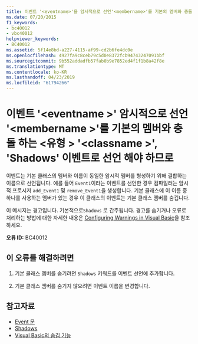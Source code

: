 ```yaml
---
title: 이벤트 '<eventname>'을 암시적으로 선언'<membername>'를 기본의 멤버와 충돌 하는 <type> '<classname>', 'Shadows' 이벤트로 선언 해야 하므로
ms.date: 07/20/2015
f1_keywords:
- bc40012
- vbc40012
helpviewer_keywords:
- BC40012
ms.assetid: 5f14e8bd-a227-4115-af99-cd2b6fe4dc0e
ms.openlocfilehash: 4927fa9c8ceb79c5d0e8372fcb94743247091bbf
ms.sourcegitcommit: 9b552addadfb57fab0b9e7852ed4f1f1b8a42f8e
ms.translationtype: MT
ms.contentlocale: ko-KR
ms.lasthandoff: 04/23/2019
ms.locfileid: "61794266"
---
```

# <a name="event-eventname-implicitly-declares-membername-which-conflicts-with-a-member-in-the-base-type-classname-and-so-the-event-should-be-declared-shadows"></a>이벤트 '\<eventname >' 암시적으로 선언 '\<membername >'를 기본의 멤버와 충돌 하는 \<유형 > '\<classname >', 'Shadows' 이벤트로 선언 해야 하므로
이벤트는 기본 클래스의 멤버와 이름이 동일한 암시적 멤버를 형성하기 위해 결합하는 이름으로 선언됩니다. 예를 들어 `Event1`이라는 이벤트를 선언한 경우 컴파일러는 암시적 프로시저 `add_Event1` 및 `remove_Event1`을 생성합니다. 기본 클래스에 이 이름 중 하나를 사용하는 멤버가 있는 경우 이 클래스의 이벤트는 기본 클래스 멤버를 숨깁니다.  
  
 이 메시지는 경고입니다. 기본적으로`Shadows` 로 간주됩니다. 경고를 숨기거나 오류로 처리하는 방법에 대한 자세한 내용은 [Configuring Warnings in Visual Basic](/visualstudio/ide/configuring-warnings-in-visual-basic)을 참조하세요.  
  
 **오류 ID:** BC40012  
  
## <a name="to-correct-this-error"></a>이 오류를 해결하려면  
  
1. 기본 클래스 멤버를 숨기려면 `Shadows` 키워드를 이벤트 선언에 추가합니다.  
  
2. 기본 클래스 멤버를 숨기지 않으려면 이벤트 이름을 변경합니다.  
  
## <a name="see-also"></a>참고자료

- [Event 문](../../visual-basic/language-reference/statements/event-statement.md)
- [Shadows](../../visual-basic/language-reference/modifiers/shadows.md)
- [Visual Basic의 숨김 기능](../../visual-basic/programming-guide/language-features/declared-elements/shadowing.md)
